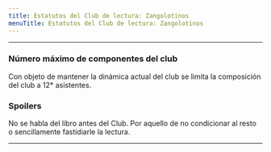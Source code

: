 ```yaml
---
title: Estatutos del Club de lectura: Zangolotinos
menuTitle: Estatutos del Club de lectura: Zangolotinos
---
```

***
### Número máximo de componentes del club
Con objeto de mantener la dinámica actual del club se limita la composición del club a 12* asistentes.
### Spoilers
No se habla del libro antes del Club. Por aquello de no condicionar al resto o sencillamente fastidiarle la lectura. 
***